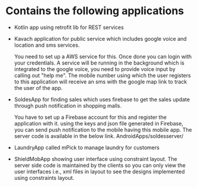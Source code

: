 # Contains the following applications
- Kotlin app using retrofit lib for REST services

- Kavach application for public service which includes google voice and location and sms services.

  You need to set up a AWS service for this. Once done you can login with your credentials. A service will be running in the     background which is integrated to the google voice, you need to provide voice input by calling out "help me". The mobile       number using which the user registers to this application will receive an sms with the google map link to track the user of   the app.
  
- SoldesApp for finding sales which uses firebase to get the sales update through push notification in shopping malls.

  You have to set up a Firebase account for this and register the application with it. using the keys and json file generated   in Firebase, you can send push notification to the mobile having this mobile app.
  The server code is available in the below link.
  AndroidApps/soldesserver/
  
- LaundryApp called mPick to manage laundry for customers

- ShieldMobApp showing user interface using constraint layout.
  The server side code is maintained by the clients so you can only view the user interfaces i.e., xml files in layout to see   the designs implemented using constraints layout.
